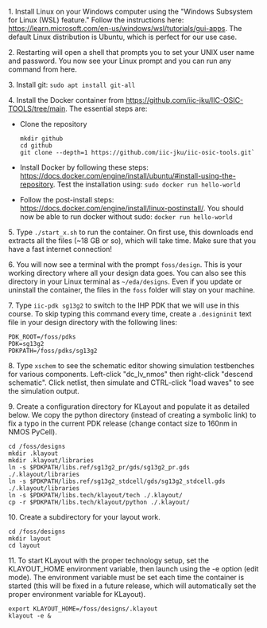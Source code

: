 1\. Install Linux on your Windows computer using the "Windows Subsystem for Linux (WSL) feature." Follow the instructions here:
https://learn.microsoft.com/en-us/windows/wsl/tutorials/gui-apps. The default Linux distribution is Ubuntu, which is perfect for our use case.

2\. Restarting will open a shell that prompts you to set your UNIX user name and password. You now see your Linux prompt and you can run any command from here.

3\. Install git: `sudo apt install git-all`

4\. Install the Docker container from https://github.com/iic-jku/IIC-OSIC-TOOLS/tree/main. The essential steps are:    

* Clone the repository
     
  ```
  mkdir github
  cd github  
  git clone --depth=1 https://github.com/iic-jku/iic-osic-tools.git`
  ```
* Install Docker by following these steps: https://docs.docker.com/engine/install/ubuntu/#install-using-the-repository. Test the installation using: `sudo docker run hello-world`

* Follow the post-install steps: https://docs.docker.com/engine/install/linux-postinstall/. You should now be able to run docker without sudo: `docker run hello-world`

5\. Type `./start_x.sh` to run the container. On first use, this downloads end extracts all the files (~18 GB or so), which will take time. Make sure that you have a fast internet connection!

6\. You will now see a terminal with the prompt `foss/design`. This is your working directory where all your design data goes. You can also see this directory in your Linux terminal as `~/eda/designs`. Even if you update or uninstall the container, the files in the `foss` folder will stay on your machine.

7\. Type `iic-pdk sg13g2` to switch to the IHP PDK that we will use in this course. To skip typing this command every time, create a `.designinit` text file in your design directory with the following lines:  
```
PDK_ROOT=/foss/pdks
PDK=sg13g2
PDKPATH=/foss/pdks/sg13g2
```

8\. Type `xschem` to see the schematic editor showing simulation testbenches for various components. Left-click "dc_lv_nmos" then right-click "descend schematic". Click netlist, then simulate and CTRL-click "load waves" to see the simulation output.

9\. Create a configuration directory for KLayout and populate it as detailed below. We copy the python directory (instead of creating a symbolic link) to fix a typo in the current PDK release (change contact size to 160nm in NMOS PyCell).
```
cd /foss/designs
mkdir .klayout
mkdir .klayout/libraries
ln -s $PDKPATH/libs.ref/sg13g2_pr/gds/sg13g2_pr.gds ./.klayout/libraries
ln -s $PDKPATH/libs.ref/sg13g2_stdcell/gds/sg13g2_stdcell.gds ./.klayout/libraries
ln -s $PDKPATH/libs.tech/klayout/tech ./.klayout/
cp -r $PDKPATH/libs.tech/klayout/python ./.klayout/
```

10\. Create a subdirectory for your layout work.
```
cd /foss/designs
mkdir layout
cd layout
```

11\. To start KLayout with the proper technology setup, set the KLAYOUT_HOME environment variable, then launch using the -e option (edit mode). The environment variable must be set each time the container is started (this will be fixed in a future release, which will automatically set the proper environment variable for KLayout).
```
export KLAYOUT_HOME=/foss/designs/.klayout
klayout -e & 
```
